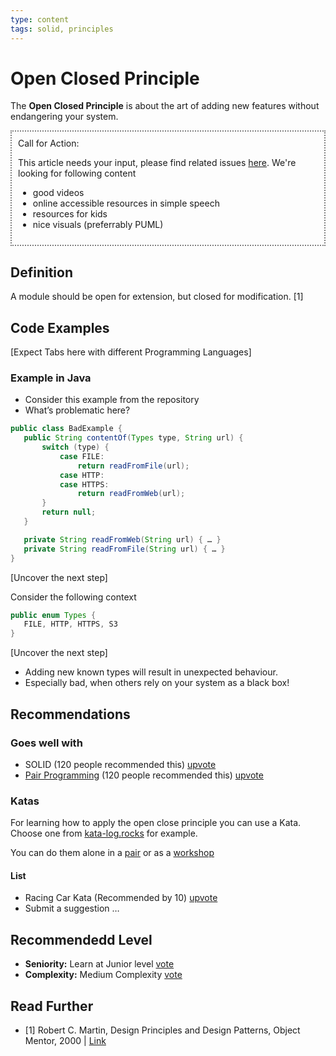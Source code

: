 ```yaml
---
type: content
tags: solid, principles
---
```

# Open Closed Principle

The **Open Closed Principle** is about the art of adding new features without endangering your system.

<div style="border: 2px dotted grey; padding: 10px">
Call for Action:

This article needs your input, please find related issues [here](github...).
We're looking for following content
* good videos
* online accessible resources in simple speech
* resources for kids
* nice visuals (preferrably PUML)
</div>

## Definition

A module should be open for extension, but closed for modification. [1]

## Code Examples

\[Expect Tabs here with different Programming Languages]

### Example in Java

* Consider this example from the repository
* What’s problematic here?

```Java
public class BadExample {
   public String contentOf(Types type, String url) {
       switch (type) {
           case FILE:
               return readFromFile(url);
           case HTTP: 
           case HTTPS:
               return readFromWeb(url);
       }
       return null;
   }

   private String readFromWeb(String url) { … }
   private String readFromFile(String url) { … }
}
```

\[Uncover the next step]

Consider the following context

```Java
public enum Types {
   FILE, HTTP, HTTPS, S3
}
```

\[Uncover the next step]

* Adding new known types will result in unexpected behaviour.
* Especially bad, when others rely on your system as a black box!

## Recommendations

### Goes well with

* SOLID (120 people recommended this) [upvote](#)
* [Pair Programming](pair_programming.md) (120 people recommended this) [upvote](#)

### Katas

For learning how to apply the open close principle you can use a Kata.
Choose one from [kata-log.rocks](http://kata-log.rocks/solid-principles.html) for example.

You can do them alone in a [pair](pair_programming.md) or as a [workshop](workshop-kata.md) 

#### List

* Racing Car Kata (Recommended by 10) [upvote](#)
* Submit a suggestion …

## Recommendedd Level

* **Seniority:** Learn at Junior level [vote](#)
* **Complexity:** Medium Complexity [vote](#)

## Read Further

* [1] Robert C. Martin, Design Principles and Design Patterns, Object Mentor, 2000 | [Link](http://staff.cs.utu.fi/staff/jouni.smed/doos_06/material/DesignPrinciplesAndPatterns.pdf)

